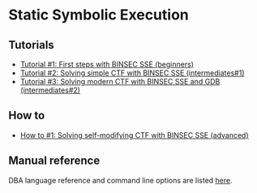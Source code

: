 # Static Symbolic Execution

## Tutorials

- [Tutorial #1: First steps with BINSEC SSE (beginners)](beginners.md)
- [Tutorial #2: Solving simple CTF with BINSEC SSE (intermediates#1)](intermediates_1.md)
- [Tutorial #3: Solving modern CTF with BINSEC SSE and GDB (intermediates#2)](intermediates_2.md)

## How to

- [How to #1: Solving self-modifying CTF with BINSEC SSE (advanced)](advanced_users.md)

## Manual reference

DBA language reference and command line options are listed [here](references.md).
